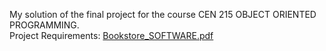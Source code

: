 My solution of the final project for the course CEN 215	OBJECT ORIENTED PROGRAMMING.<br>
Project Requirements: [Bookstore_SOFTWARE.pdf](https://github.com/NesiCodes/Bookstore_Unejsi_Isufaj/files/14028822/Bookstore_SOFTWARE.pdf)
